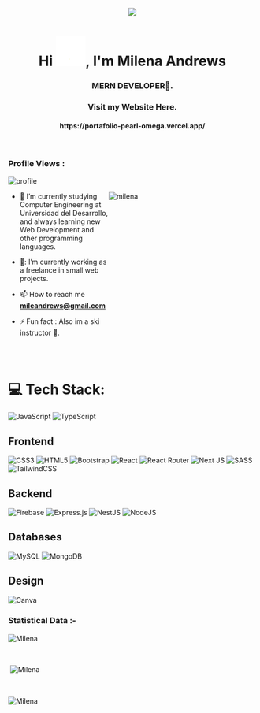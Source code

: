 <p align="center">
  <img src="https://miro.medium.com/max/2048/1*OohqW5DGh9CQS4hLY5FXzA.png" height="230"/>
</p>

<h1 align="center">Hi <img src="https://github.com/Kathryn-Jie/Kathryn-Jie/blob/main/wave.gif" width="60px"/>, I'm Milena Andrews</h1>
<h3 align="center">MERN DEVELOPER🌟.</h3>
<h3 align="center">Visit my Website Here.</h3>
<h4 align="center">https://portafolio-pearl-omega.vercel.app/</h4>
<br>

<p align="right"> <h3>Profile Views :</h3> <img src="https://komarev.com/ghpvc/?username=MilenaAndrews&label=Profile%20views&color=0e75b6&style=flat](https://portafolio-pearl-omega.vercel.app/"
    alt="profile" /> 
  </p>

<p><img align="right" src="https://res.cloudinary.com/dzppqa6a9/image/upload/v1716436248/_ced2899c-8cee-40dc-bf73-5ed41bb9de0c_tcpeog.jpg" alt="milena" width="300px" height="300px" /></p>


- 🌱 I’m currently studying Computer Engineering at Universidad del Desarrollo, and always learning new Web Development and other programming languages.

- 🔭: I’m currently working as a freelance in small web projects.

- 📫 How to reach me **mileandrews@gmail.com**

- ⚡ Fun fact : Also im a ski instructor 🎿.

<br>
<br>

# 💻 Tech Stack:
![JavaScript](https://img.shields.io/badge/javascript-%23323330.svg?style=for-the-badge&logo=javascript&logoColor=%23F7DF1E) ![TypeScript](https://img.shields.io/badge/typescript-%23007ACC.svg?style=for-the-badge&logo=typescript&logoColor=white) 

## Frontend
![CSS3](https://img.shields.io/badge/css3-%231572B6.svg?style=for-the-badge&logo=css3&logoColor=white) ![HTML5](https://img.shields.io/badge/html5-%23E34F26.svg?style=for-the-badge&logo=html5&logoColor=white) ![Bootstrap](https://img.shields.io/badge/bootstrap-%23563D7C.svg?style=for-the-badge&logo=bootstrap&logoColor=white) ![React](https://img.shields.io/badge/react-%2320232a.svg?style=for-the-badge&logo=react&logoColor=%2361DAFB) ![React Router](https://img.shields.io/badge/React_Router-CA4245?style=for-the-badge&logo=react-router&logoColor=white) ![Next JS](https://img.shields.io/badge/Next-black?style=for-the-badge&logo=next.js&logoColor=white) ![SASS](https://img.shields.io/badge/SASS-hotpink.svg?style=for-the-badge&logo=SASS&logoColor=white) ![TailwindCSS](https://img.shields.io/badge/tailwindcss-%2338B2AC.svg?style=for-the-badge&logo=tailwind-css&logoColor=white) 

## Backend
![Firebase](https://img.shields.io/badge/firebase-%23039BE5.svg?style=for-the-badge&logo=firebase)  ![Express.js](https://img.shields.io/badge/express.js-%23404d59.svg?style=for-the-badge&logo=express&logoColor=%2361DAFB) ![NestJS](https://img.shields.io/badge/nestjs-%23E0234E.svg?style=for-the-badge&logo=nestjs&logoColor=white)  ![NodeJS](https://img.shields.io/badge/node.js-6DA55F?style=for-the-badge&logo=node.js&logoColor=white)

## Databases
![MySQL](https://img.shields.io/badge/mysql-%2300f.svg?style=for-the-badge&logo=mysql&logoColor=white) ![MongoDB](https://img.shields.io/badge/MongoDB-%234ea94b.svg?style=for-the-badge&logo=mongodb&logoColor=white) 

## Design
![Canva](https://img.shields.io/badge/Canva-%2300C4CC.svg?style=for-the-badge&logo=Canva&logoColor=white) 
<br>



<h3>Statistical Data :-</h3>
<p><img align="center"
    src="https://github-readme-stats.vercel.app/api/top-langs?username=MilenaAndrews&show_icons=true&locale=en&bg_color=0d1117&text_color=ffffff&layout=compact"
    alt="Milena" 
    bg_color=#808080/></p>

<br>

<p>&nbsp;<img align="center" src="https://github-readme-stats.vercel.app/api?username=MilenaAndrews&show_icons=true&locale=en&bg_color=0d1117&text_color=ffffff&repo=convoychat"
    alt="Milena" /></p>

<br>

<p><img align="center" src="https://github-readme-streak-stats.herokuapp.com/?user=MilenaAndrews&theme=dark&background=0d1117&date_format=M%20j%5B%2C%20Y%5D" alt="Milena" /></p>
      



